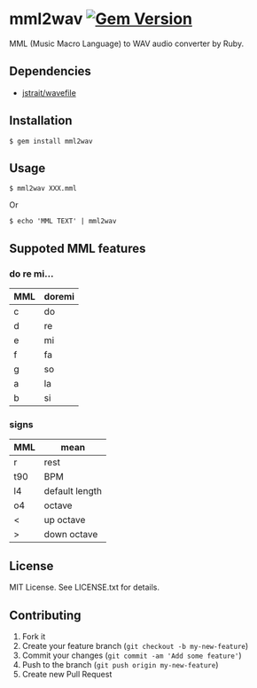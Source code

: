 # mml2wav [![Gem Version](https://badge.fury.io/rb/mml2wav.svg)](http://badge.fury.io/rb/mml2wav)

MML (Music Macro Language) to WAV audio converter by Ruby.

## Dependencies

* [jstrait/wavefile](https://github.com/jstrait/wavefile)

## Installation

    $ gem install mml2wav

## Usage

    $ mml2wav XXX.mml

Or

    $ echo 'MML TEXT' | mml2wav

## Suppoted MML features

### do re mi...

MML | doremi
--- | ------
c   | do
d   | re
e   | mi
f   | fa
g   | so
a   | la
b   | si

### signs

MML | mean
--- | --------------
r   | rest
t90 | BPM
l4  | default length
o4  | octave
<   | up octave
>   | down octave

## License

MIT License. See LICENSE.txt for details.

## Contributing

1. Fork it
2. Create your feature branch (`git checkout -b my-new-feature`)
3. Commit your changes (`git commit -am 'Add some feature'`)
4. Push to the branch (`git push origin my-new-feature`)
5. Create new Pull Request
